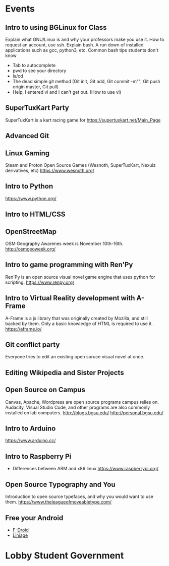 # Events

## Intro to using BGLinux for Class
Explain what GNU/Linux is and why your professors make you use it.
How to request an account, use ssh.
Explain bash.
A run down of installed applications such as gcc, python3, etc.
Common bash tips students don't know
* Tab to autocomplete
* pwd to see your directory
* ls/cd
* The dead simple git method (Git init, Git add, Git commit -m"", Git push origin master, Git pull)
* Help, I entered vi and I can't get out. (How to use vi)


## SuperTuxKart Party
SuperTuxKart is a kart racing game for
https://supertuxkart.net/Main_Page

## Advanced Git

## Linux Gaming
Steam and Proton
Open Source Games (Wesnoth, SuperTuxKart, Nexuiz derivatives, etc)
https://www.wesnoth.org/

## Intro to Python
https://www.python.org/

## Intro to HTML/CSS

## OpenStreetMap
OSM Geography Awarenes week is November 10th-16th.
http://osmgeoweek.org/

## Intro to game programming with Ren'Py
Ren'Py is an open source visual novel game engine that uses python for scripting.
https://www.renpy.org/

## Intro to Virtual Reality development with A-Frame
A-Frame is a js library that was originally created by Mozilla, and still backed by them.
Only a basic knowledge of HTML is required to use it.
https://aframe.io/

## Git conflict party
Everyone tries to edit an existing open soruce visual novel at once.

## Editing Wikipedia and Sister Projects

## Open Source on Campus
Canvas, Apache, Wordpress are open source programs campus relies on. 
Audacity, Visual Studio Code, and other programs are also commonly installed on lab computers.
http://blogs.bgsu.edu/
http://personal.bgsu.edu/

## Intro to Arduino
https://www.arduino.cc/

## Intro to Raspberry Pi
* Differences between ARM and x86 linux
https://www.raspberrypi.org/

## Open Source Typography and You
Introduction to open source typefaces, and why you would want to use them.
https://www.theleagueofmoveabletype.com/

## Free your Android
* [F-Droid](https://f-droid.org/en/)
* [Liniage](https://lineageos.org/)

# Lobby Student Government
